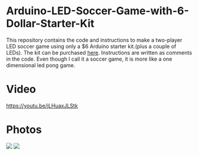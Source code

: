 # Arduino-LED-Soccer-Game-with-6-Dollar-Starter-Kit
This repository contains the code and instructions to make a two-player LED soccer game using only a $6 Arduino starter kit.(plus a couple of LEDs). The kit can be purchased <a href="http://www.aliexpress.com/item/new-Starter-Kit-UNO-R3-mini-Breadboard-LED-jumper-wire-button-for-arduino-compatile-free-shipping/32376070450.html">here</a>. Instructions are written as comments in the code. Even though I call it a soccer game, it is more like a one dimensional led pong game.

# Video

https://youtu.be/jLHuaxJLStk


# Photos

<img src="http://i.imgur.com/qmDUGQw.jpg"/>

<img src="http://i.imgur.com/UZ1gtew.jpg"/>




